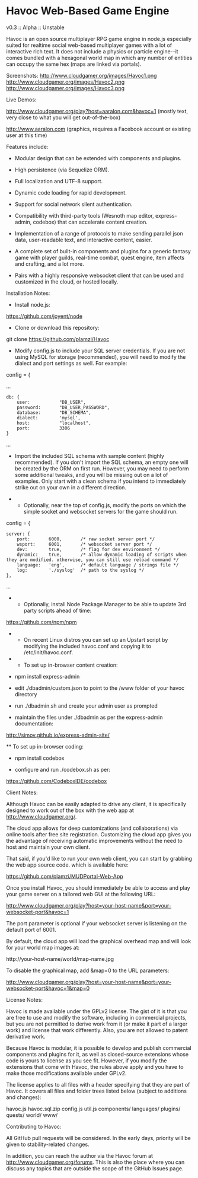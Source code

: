 Havoc Web-Based Game Engine
===========================
v0.3 :: Alpha :: Unstable

Havoc is an open source multiplayer RPG game engine in node.js especially suited for realtime social web-based multiplayer games with a lot of interactive rich text. It does not include a physics or particle engine--it comes bundled with a hexagonal world map in which any number of entities can occupy the same hex (maps are linked via portals).


Screenshots:
http://www.cloudgamer.org/images/Havoc1.png
http://www.cloudgamer.org/images/Havoc2.png
http://www.cloudgamer.org/images/Havoc3.png

Live Demos:

http://www.cloudgamer.org/play?host=aaralon.com&havoc=1
(mostly text, very close to what you will get out-of-the-box)

http://www.aaralon.com 
(graphics, requires a Facebook account or existing user at this time)


Features include:

* Modular design that can be extended with components and plugins.

* High persistence (via Sequelize ORM).

* Full localization and UTF-8 support.

* Dynamic code loading for rapid development.

* Support for social network silent authentication.

* Compatibility with third-party tools (Wesnoth map editor, express-admin, codebox) that can accelerate content creation.

* Implementation of a range of protocols to make sending parallel json data, user-readable text, and interactive content, easier.

* A complete set of built-in components and plugins for a generic fantasy game with player guilds, real-time combat, quest engine, item affects and crafting, and a lot more.

* Pairs with a highly responsive websocket client that can be used and customized in the cloud, or hosted locally.


Installation Notes:

* Install node.js: 

https://github.com/joyent/node

* Clone or download this repository:

git clone https://github.com/plamzi/Havoc

* Modify config.js to include your SQL server credentials. If you are not using MySQL for storage (recommended), you will need to modify the dialect and port settings as well. For example:

config = { 

...

    db: {
        user:			"DB_USER",
        password:		"DB_USER_PASSWORD",
        database:		"DB_SCHEMA",
        dialect: 		'mysql',
        host:			"localhost",
        port:			3306
    }

...

* Import the included SQL schema with sample content (highly recommended). If you don't import the SQL schema, an empty one will be created by the ORM on first run. However, you may need to perform some additional tweaks, and you will be missing out on a lot of examples. Only start with a clean schema if you intend to immediately strike out on your own in a different direction.

* * Optionally, near the top of config.js, modify the ports on which the simple socket and websocket servers for the game should run.

config = { 

	server: {
		port:		6000, 		/* raw socket server port */
		wsport:		6001, 		/* websocket server port */
		dev:		true, 		/* flag for dev environment */
		dynamic:	true, 		/* allow dynamic loading of scripts when they are modified. otherwise, you can still use reload command */
		language:	'eng', 		/* default language / strings file */
		log: 		'./syslog' 	/* path to the syslog */
	},
...
	
* * Optionally, install Node Package Manager to be able to update 3rd party scripts ahead of time:

https://github.com/npm/npm

* * On recent Linux distros you can set up an Upstart script by modifying the included havoc.conf and copying it to /etc/init/havoc.conf.

* * To set up in-browser content creation:

- npm install express-admin

- edit ./dbadmin/custom.json to point to the /www folder of your havoc directory

- run ./dbadmin.sh and create your admin user as prompted

- maintain the files under ./dbadmin as per the express-admin documentation:

http://simov.github.io/express-admin-site/

** To set up in-browser coding:

- npm install codebox

- configure and run ./codebox.sh as per:

https://github.com/CodeboxIDE/codebox


Client Notes:

Although Havoc can be easily adapted to drive any client, it is specifically designed to work out of the box with the web app at http://www.cloudgamer.org/. 

The cloud app allows for deep customizations (and collaborations) via online tools after free site registration. Customizing the cloud app gives you the advantage of receiving automatic improvements without the need to host and maintain your own client.

That said, if you'd like to run your own web client, you can start by grabbing the web app source code. which is available here: 

https://github.com/plamzi/MUDPortal-Web-App


Once you install Havoc, you should immediately be able to access and play your game server on a tailored web GUI at the following URL:

http://www.cloudgamer.org/play?host=your-host-name&port=your-websocket-port&havoc=1

The port parameter is optional if your websocket server is listening on the default port of 6001.


By default, the cloud app will load the graphical overhead map and will look for your world map images at:

http://your-host-name/world/map-name.jpg

To disable the graphical map, add &map=0 to the URL parameters:

http://www.cloudgamer.org/play?host=your-host-name&port=your-websocket-port&havoc=1&map=0


License Notes:

Havoc is made available under the GPLv2 license. The gist of it is that you are free to use and modify the software, including in commercial projects, but you are not permitted to derive work from it (or make it part of a larger work) and license that work differently. Also, you are not allowed to patent derivative work.

Because Havoc is modular, it is possible to develop and publish commercial components and plugins for it, as well as closed-source extensions whose code is yours to license as you see fit. However, if you modify the extensions that come with Havoc, the rules above apply and you have to make those modifications available under GPLv2.

The license applies to all files with a header specifying that they are part of Havoc. It covers all files and folder trees listed below (subject to additions and changes):

havoc.js
havoc.sql.zip
config.js
util.js
components/
languages/
plugins/
quests/
world/
www/


Contributing to Havoc:

All GitHub pull requests will be considered. In the early days, priority will be given to stability-related changes. 

In addition, you can reach the author via the Havoc forum at http://www.cloudgamer.org/forums. This is also the place where you can discuss any topics that are outside the scope of the GitHub Issues page.